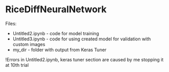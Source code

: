 # RiceDiffNeuralNetwork


Files:

- Untitled2.ipynb - code for model training
- Untitled3.ipynb  - code for using created model for validation with custom images
- my_dir - folder with output from Keras Tuner


!Errors in Untitled2.ipynb, keras tuner section are caused by me stopping it at 10th trial
